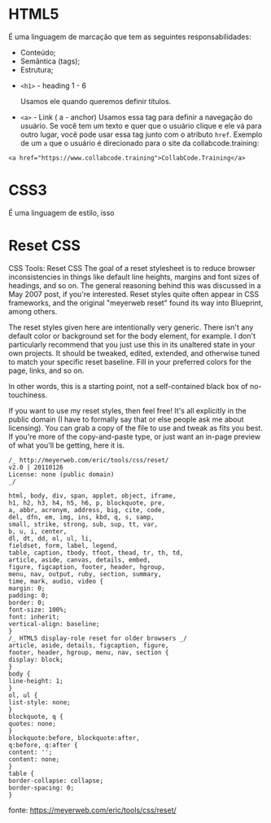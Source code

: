 # HTML5

É uma linguagem de marcação que tem as seguintes responsabilidades:

- Conteúdo;
- Semântica (tags);
- Estrutura;

* `<h1>` - heading 1 - 6

  Usamos ele quando queremos definir títulos.

- `<a>` - Link ( a - anchor)
  Usamos essa tag para definir a navegação do usuário. Se você tem um texto e quer que o usuário clique e ele vá para outro lugar, você pode usar essa tag junto com o atributo `href`. Exemplo de um `a` que o usuário é direcionado para o site da collabcode.training:

```
<a href="https://www.collabcode.training">CollabCode.Training</a>
```

# CSS3

É uma linguagem de estilo, isso

# Reset CSS

CSS Tools: Reset CSS
The goal of a reset stylesheet is to reduce browser inconsistencies in things like default line heights, margins and font sizes of headings, and so on. The general reasoning behind this was discussed in a May 2007 post, if you're interested. Reset styles quite often appear in CSS frameworks, and the original "meyerweb reset" found its way into Blueprint, among others.

The reset styles given here are intentionally very generic. There isn't any default color or background set for the body element, for example. I don't particularly recommend that you just use this in its unaltered state in your own projects. It should be tweaked, edited, extended, and otherwise tuned to match your specific reset baseline. Fill in your preferred colors for the page, links, and so on.

In other words, this is a starting point, not a self-contained black box of no-touchiness.

If you want to use my reset styles, then feel free! It's all explicitly in the public domain (I have to formally say that or else people ask me about licensing). You can grab a copy of the file to use and tweak as fits you best. If you're more of the copy-and-paste type, or just want an in-page preview of what you'll be getting, here it is.

```
/_ http://meyerweb.com/eric/tools/css/reset/
v2.0 | 20110126
License: none (public domain)
_/

html, body, div, span, applet, object, iframe,
h1, h2, h3, h4, h5, h6, p, blockquote, pre,
a, abbr, acronym, address, big, cite, code,
del, dfn, em, img, ins, kbd, q, s, samp,
small, strike, strong, sub, sup, tt, var,
b, u, i, center,
dl, dt, dd, ol, ul, li,
fieldset, form, label, legend,
table, caption, tbody, tfoot, thead, tr, th, td,
article, aside, canvas, details, embed,
figure, figcaption, footer, header, hgroup,
menu, nav, output, ruby, section, summary,
time, mark, audio, video {
margin: 0;
padding: 0;
border: 0;
font-size: 100%;
font: inherit;
vertical-align: baseline;
}
/_ HTML5 display-role reset for older browsers _/
article, aside, details, figcaption, figure,
footer, header, hgroup, menu, nav, section {
display: block;
}
body {
line-height: 1;
}
ol, ul {
list-style: none;
}
blockquote, q {
quotes: none;
}
blockquote:before, blockquote:after,
q:before, q:after {
content: '';
content: none;
}
table {
border-collapse: collapse;
border-spacing: 0;
}
```

fonte: https://meyerweb.com/eric/tools/css/reset/
